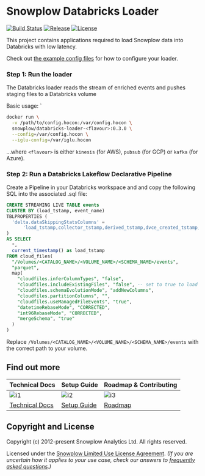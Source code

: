 # Snowplow Databricks Loader

[![Build Status][build-image]][build]
[![Release][release-image]][releases]
[![License][license-image]][license]

This project contains applications required to load Snowplow data into Databricks with low latency.

Check out [the example config files](./config) for how to configure your loader.

### Step 1: Run the loader

The Databricks loader reads the stream of enriched events and pushes staging files to a Databricks volume

Basic usage:
`
```bash
docker run \
  -v /path/to/config.hocon:/var/config.hocon \
  snowplow/databricks-loader-<flavour>:0.3.0 \
  --config=/var/config.hocon \
  --iglu-config=/var/iglu.hocon
```

...where `<flavour>` is either `kinesis` (for AWS), `pubsub` (for GCP) or `kafka` (for Azure).

### Step 2: Run a Databricks Lakeflow Declarative Pipeline

Create a Pipeline in your Databricks workspace and and copy the following SQL into the associated .sql file:

```sql
CREATE STREAMING LIVE TABLE events
CLUSTER BY (load_tstamp, event_name)
TBLPROPERTIES (
  'delta.dataSkippingStatsColumns' =
      'load_tstamp,collector_tstamp,derived_tstamp,dvce_created_tstamp,true_tstamp,event_name'
)
AS SELECT
  *,
  current_timestamp() as load_tstamp
FROM cloud_files(
  "/Volumes/<CATALOG_NAME>/<VOLUME_NAME>/<SCHEMA_NAME>/events",
  "parquet",
  map(
    "cloudfiles.inferColumnTypes", "false",
    "cloudfiles.includeExistingFiles", "false", -- set to true to load files already present in the volume
    "cloudfiles.schemaEvolutionMode", "addNewColumns",
    "cloudfiles.partitionColumns", "",
    "cloudfiles.useManagedFileEvents", "true",
    "datetimeRebaseMode", "CORRECTED",
    "int96RebaseMode", "CORRECTED",
    "mergeSchema", "true"
  )
)
```

Replace `/Volumes/<CATALOG_NAME>/<VOLUME_NAME>/<SCHEMA_NAME>/events` with the correct path to your volume.


## Find out more

| Technical Docs             | Setup Guide          | Roadmap & Contributing |
|----------------------------|----------------------|------------------------|
| ![i1][techdocs-image]      | ![i2][setup-image]   | ![i3][roadmap-image]   |
| [Technical Docs][techdocs] | [Setup Guide][setup] | [Roadmap][roadmap]     |



## Copyright and License

Copyright (c) 2012-present Snowplow Analytics Ltd. All rights reserved.

Licensed under the [Snowplow Limited Use License Agreement][license]. _(If you are uncertain how it applies to your use case, check our answers to [frequently asked questions][faq].)_

[techdocs-image]: https://d3i6fms1cm1j0i.cloudfront.net/github/images/techdocs.png
[setup-image]: https://d3i6fms1cm1j0i.cloudfront.net/github/images/setup.png
[roadmap-image]: https://d3i6fms1cm1j0i.cloudfront.net/github/images/roadmap.png
[setup]: https://docs.snowplow.io/docs/getting-started-on-snowplow-open-source/
[techdocs]: https://docs.snowplow.io/docs/pipeline-components-and-applications/loaders-storage-targets/databricks-streaming-loader/
[roadmap]: https://github.com/snowplow/snowplow/projects/7

[build-image]: https://github.com/snowplow-incubator/databricks-loader/workflows/CI/badge.svg
[build]: https://github.com/snowplow-incubator/databricks-loader/actions/workflows/ci.yml

[release-image]: https://img.shields.io/badge/release-0.3.0-blue.svg?style=flat
[releases]: https://github.com/snowplow-incubator/databricks-loader/releases

[license]: https://docs.snowplow.io/limited-use-license-1.1
[license-image]: https://img.shields.io/badge/license-Snowplow--Limited--Use-blue.svg?style=flat

[faq]: https://docs.snowplow.io/docs/contributing/limited-use-license-faq/
